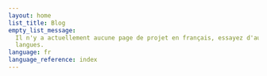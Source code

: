 ```yaml
---
layout: home
list_title: Blog
empty_list_message:
  Il n'y a actuellement aucune page de projet en français, essayez d'autres
  langues.
language: fr
language_reference: index
---
```

